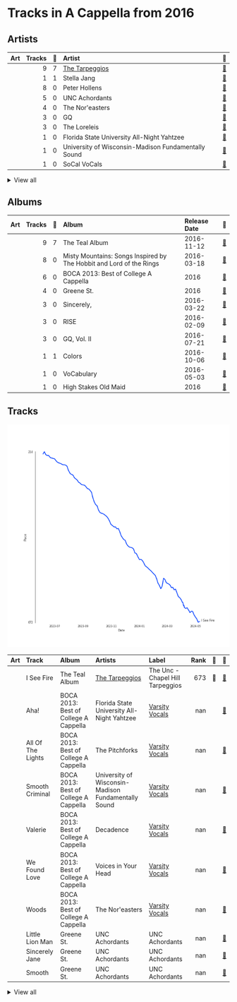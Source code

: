 # Tracks in A Cappella from 2016

## Artists

| Art | Tracks | 💚 | Artist | 🔗 |
|:---|---:|---:|:---|:---|
| <img src="https://i.scdn.co/image/ab6761610000e5eb4b2621bf3c5f2197ee957582" alt="" width="50" /> | 9 | 7 | [The Tarpeggios](../../../artists/the_tarpeggios/overview.md) | [🔗](https://open.spotify.com/artist/2HXd5pFHJyaQJr5aXfErrE) |
| <img src="https://i.scdn.co/image/ab6761610000e5ebd8d5d7125f4fbe0dea0b4646" alt="" width="50" /> | 1 | 1 | Stella Jang | [🔗](https://open.spotify.com/artist/2Y9AUayH5pyZpVfkDYDfJV) |
| <img src="https://i.scdn.co/image/ab6761610000e5eb5c2b393e7d8a0a1bdb64b231" alt="" width="50" /> | 8 | 0 | Peter Hollens | [🔗](https://open.spotify.com/artist/7EIbKyiLnEJ1Y074UIUyZJ) |
| <img src="https://i.scdn.co/image/ab6761610000e5eb28d2d9a97a89d4721c2917b2" alt="" width="50" /> | 5 | 0 | UNC Achordants | [🔗](https://open.spotify.com/artist/1TzZMeOCs4TMYtzgohPMAr) |
| <img src="https://i.scdn.co/image/ab6761610000e5eb8c4a9d4a5f8004ad4d0195aa" alt="" width="50" /> | 4 | 0 | The Nor'easters | [🔗](https://open.spotify.com/artist/1aLfVgwt8eBrpvHcutWmqe) |
| <img src="https://i.scdn.co/image/ab6761610000e5eb0ff2431dd95126c10fdd23f6" alt="" width="50" /> | 3 | 0 | GQ | [🔗](https://open.spotify.com/artist/6JYedwPn7zEWlTSUda9mev) |
| <img src="https://i.scdn.co/image/ab6761610000e5eb2e0ad34c3e72d947a63a60f2" alt="" width="50" /> | 3 | 0 | The Loreleis | [🔗](https://open.spotify.com/artist/1fqMjreaczGwFmdmG6AvJs) |
| | 1 | 0 | Florida State University All-Night Yahtzee | [🔗](https://open.spotify.com/artist/7hpsmZ7DZukPPg1dR2wqAy) |
| | 1 | 0 | University of Wisconsin-Madison Fundamentally Sound | [🔗](https://open.spotify.com/artist/7f7ezoLEjOp1K0qDSosU80) |
| <img src="https://i.scdn.co/image/ab6761610000e5eb78999d4b6fb0847081e2f479" alt="" width="50" /> | 1 | 0 | SoCal VoCals | [🔗](https://open.spotify.com/artist/5L30XpwHG77eWCZtelTns9) |


<details>
<summary>View all</summary>

| Art | Tracks | 💚 | Artist | 🔗 |
|:---|---:|---:|:---|:---|
| <img src="https://i.scdn.co/image/ab6761610000e5eb2d08d9641afbcd0d13f58127" alt="" width="50" /> | 1 | 0 | The Pitchforks | [🔗](https://open.spotify.com/artist/5IPABE7EhPLvUVsgM3dlZ8) |
| <img src="https://i.scdn.co/image/ab6761610000e5ebcefd7abc8e4cfd9680005cab" alt="" width="50" /> | 1 | 0 | Taylor Davis | [🔗](https://open.spotify.com/artist/480xKab3lUPhBBnCzlzqIu) |
| <img src="https://i.scdn.co/image/ab6761610000e5eb935384f680f653b00bc04c26" alt="" width="50" /> | 1 | 0 | Voices in Your Head | [🔗](https://open.spotify.com/artist/44v8JgDySt9tkgfV3AWxBJ) |
| <img src="https://i.scdn.co/image/ab67616d0000b27363d448b5773d975d66974ce0" alt="" width="50" /> | 1 | 0 | Decadence | [🔗](https://open.spotify.com/artist/3uBUg8TtKXz6m3wY5aXa9I) |
| <img src="https://i.scdn.co/image/ab67616d0000b273c567eb6d2598c7013ed46ca2" alt="" width="50" /> | 1 | 0 | Tim Foust | [🔗](https://open.spotify.com/artist/2VtwFbDZzIoT9ZD0uR5HHD) |
| <img src="https://i.scdn.co/image/ab67616d0000b2730c9a85ee07c806072c27392a" alt="" width="50" /> | 1 | 0 | Hank Green | [🔗](https://open.spotify.com/artist/2SQVGFEgP0UZTZC1re2ECh) |

</details>


## Albums

| Art | Tracks | 💚 | Album | Release Date | 🔗 |
|:---|---:|---:|:---|:---|:---|
| <img src="https://i.scdn.co/image/ab67616d0000b273bb7018e16a77e5ce4744fa93" alt="" width="50" /> | 9 | 7 | The Teal Album | 2016-11-12 | [🔗](https://open.spotify.com/album/7mTQ62MIYHSbkZHGjY0Ftg) |
| <img src="https://i.scdn.co/image/ab67616d0000b273cae786076f9dcdca74285732" alt="" width="50" /> | 8 | 0 | Misty Mountains: Songs Inspired by The Hobbit and Lord of the Rings | 2016-03-18 | [🔗](https://open.spotify.com/album/4GYDt4IqU8EZ6KJLHpPuOK) |
| <img src="https://i.scdn.co/image/ab67616d0000b273b2552ca2abb53c5f153a7ff7" alt="" width="50" /> | 6 | 0 | BOCA 2013: Best of College A Cappella | 2016 | [🔗](https://open.spotify.com/album/6Pqey2mc4EWSfYNH3bifbO) |
| <img src="https://i.scdn.co/image/ab67616d0000b273481636675e5711587db9061d" alt="" width="50" /> | 4 | 0 | Greene St. | 2016 | [🔗](https://open.spotify.com/album/3qJMqi0VzTFGSDTTMUI5n7) |
| <img src="https://i.scdn.co/image/ab67616d0000b273bbbb078a4589c3cfad8bd34a" alt="" width="50" /> | 3 | 0 | Sincerely, | 2016-03-22 | [🔗](https://open.spotify.com/album/4szRoyYFWqLMea8NLx2TpL) |
| <img src="https://i.scdn.co/image/ab67616d0000b273759fbdcd40288d874a398749" alt="" width="50" /> | 3 | 0 | RISE | 2016-02-09 | [🔗](https://open.spotify.com/album/6V8819n4bdv7dA5mFdCIAo) |
| <img src="https://i.scdn.co/image/ab67616d0000b273825d63b15a7172758250eb56" alt="" width="50" /> | 3 | 0 | GQ, Vol. II | 2016-07-21 | [🔗](https://open.spotify.com/album/71Z9gNhhrz6jhIC272Yt24) |
| <img src="https://i.scdn.co/image/ab67616d0000b2732331c39d60075168f035accf" alt="" width="50" /> | 1 | 1 | Colors | 2016-10-06 | [🔗](https://open.spotify.com/album/419WgjPNItZIDgjd1GSgrO) |
| <img src="https://i.scdn.co/image/ab67616d0000b273464316473dbcc9d9da236632" alt="" width="50" /> | 1 | 0 | VoCabulary | 2016-05-03 | [🔗](https://open.spotify.com/album/6QTtvpKN8GebVCKsx8YRmJ) |
| <img src="https://i.scdn.co/image/ab67616d0000b273b6506a5b3e8f6bf816cbc118" alt="" width="50" /> | 1 | 0 | High Stakes Old Maid | 2016 | [🔗](https://open.spotify.com/album/6sg9WsK06H588Y5VOmwj37) |

## Tracks

![Track score ranking over time](../../../images/playlists/a_cappella/2016/tracks_time_series.png)

| Art | Track | Album | Artists | Label | Rank | 💚 | 🔗 |
|:---|:---|:---|:---|:---|---:|:---|:---|
| <img src="https://i.scdn.co/image/ab67616d0000b273bb7018e16a77e5ce4744fa93" alt="" width="50" /> | I See Fire | The Teal Album | [The Tarpeggios](../../../artists/the_tarpeggios/overview.md) | The Unc - Chapel Hill Tarpeggios | 673 | 💚 | [🔗](https://open.spotify.com/track/4Mp2l1tCHxnm65a6yQ8lph) |
| <img src="https://i.scdn.co/image/ab67616d0000b273b2552ca2abb53c5f153a7ff7" alt="" width="50" /> | Aha! | BOCA 2013: Best of College A Cappella | Florida State University All-Night Yahtzee | [Varsity Vocals](../../../labels/varsity_vocals) | nan | | [🔗](https://open.spotify.com/track/7Lx4TW1CMmHVP5ZiNGyi9H) |
| <img src="https://i.scdn.co/image/ab67616d0000b273b2552ca2abb53c5f153a7ff7" alt="" width="50" /> | All Of The Lights | BOCA 2013: Best of College A Cappella | The Pitchforks | [Varsity Vocals](../../../labels/varsity_vocals) | nan | | [🔗](https://open.spotify.com/track/25Cnsylo80N1bX9CzSvCaE) |
| <img src="https://i.scdn.co/image/ab67616d0000b273b2552ca2abb53c5f153a7ff7" alt="" width="50" /> | Smooth Criminal | BOCA 2013: Best of College A Cappella | University of Wisconsin-Madison Fundamentally Sound | [Varsity Vocals](../../../labels/varsity_vocals) | nan | | [🔗](https://open.spotify.com/track/7kxwqVLwWMbkZKqm0GykBY) |
| <img src="https://i.scdn.co/image/ab67616d0000b273b2552ca2abb53c5f153a7ff7" alt="" width="50" /> | Valerie | BOCA 2013: Best of College A Cappella | Decadence | [Varsity Vocals](../../../labels/varsity_vocals) | nan | | [🔗](https://open.spotify.com/track/18OOiO2QFVNYwixjqj1jks) |
| <img src="https://i.scdn.co/image/ab67616d0000b273b2552ca2abb53c5f153a7ff7" alt="" width="50" /> | We Found Love | BOCA 2013: Best of College A Cappella | Voices in Your Head | [Varsity Vocals](../../../labels/varsity_vocals) | nan | | [🔗](https://open.spotify.com/track/00pw67OZKJyzydY9N2Orui) |
| <img src="https://i.scdn.co/image/ab67616d0000b273b2552ca2abb53c5f153a7ff7" alt="" width="50" /> | Woods | BOCA 2013: Best of College A Cappella | The Nor'easters | [Varsity Vocals](../../../labels/varsity_vocals) | nan | | [🔗](https://open.spotify.com/track/2ul4oLZzBFZK2zFaS0WcJF) |
| <img src="https://i.scdn.co/image/ab67616d0000b273481636675e5711587db9061d" alt="" width="50" /> | Little Lion Man | Greene St. | UNC Achordants | UNC Achordants | nan | | [🔗](https://open.spotify.com/track/5Ww0iej75Ff6PqgvjF0nkR) |
| <img src="https://i.scdn.co/image/ab67616d0000b273481636675e5711587db9061d" alt="" width="50" /> | Sincerely Jane | Greene St. | UNC Achordants | UNC Achordants | nan | | [🔗](https://open.spotify.com/track/1lrBOE36rDMg2HrNEarO5m) |
| <img src="https://i.scdn.co/image/ab67616d0000b273481636675e5711587db9061d" alt="" width="50" /> | Smooth | Greene St. | UNC Achordants | UNC Achordants | nan | | [🔗](https://open.spotify.com/track/65AgP6Pa75doGVqSoyEVl3) |


<details>
<summary>View all</summary>

| Art | Track | Album | Artists | Label | Rank | 💚 | 🔗 |
|:---|:---|:---|:---|:---|---:|:---|:---|
| <img src="https://i.scdn.co/image/ab67616d0000b273481636675e5711587db9061d" alt="" width="50" /> | We All Need Saving | Greene St. | UNC Achordants | UNC Achordants | nan | | [🔗](https://open.spotify.com/track/1pmXBVP9jTuMscTa5S9TOP) |
| <img src="https://i.scdn.co/image/ab67616d0000b273b6506a5b3e8f6bf816cbc118" alt="" width="50" /> | Carry On Wayward Son | High Stakes Old Maid | UNC Achordants | [A Cappella Records](../../../labels/a_cappella_records) | nan | | [🔗](https://open.spotify.com/track/20F6HiYBShG2uKe6eyX6JB) |
| <img src="https://i.scdn.co/image/ab67616d0000b273759fbdcd40288d874a398749" alt="" width="50" /> | Alive | RISE | The Nor'easters | The Nor'easters | nan | | [🔗](https://open.spotify.com/track/7sBzLIvCknMuaSssdRqihX) |
| <img src="https://i.scdn.co/image/ab67616d0000b273759fbdcd40288d874a398749" alt="" width="50" /> | Elastic Heart | RISE | The Nor'easters | The Nor'easters | nan | | [🔗](https://open.spotify.com/track/237OcsZneD4UBcBaNvcOPA) |
| <img src="https://i.scdn.co/image/ab67616d0000b273759fbdcd40288d874a398749" alt="" width="50" /> | Honeymoon Avenue | RISE | The Nor'easters | The Nor'easters | nan | | [🔗](https://open.spotify.com/track/6ja6rwUZNNfk07xqaiKyTS) |
| <img src="https://i.scdn.co/image/ab67616d0000b273cae786076f9dcdca74285732" alt="" width="50" /> | Arwen's Song | Misty Mountains: Songs Inspired by The Hobbit and Lord of the Rings | Peter Hollens | [Peter Hollens](../../../labels/peter_hollens) | nan | | [🔗](https://open.spotify.com/track/4H3LioOCKpZcE9jmvWqNcv) |
| <img src="https://i.scdn.co/image/ab67616d0000b273cae786076f9dcdca74285732" alt="" width="50" /> | Edge of Night | Misty Mountains: Songs Inspired by The Hobbit and Lord of the Rings | Peter Hollens | [Peter Hollens](../../../labels/peter_hollens) | nan | | [🔗](https://open.spotify.com/track/0nBeUCpjIu62kLU3MFjZbL) |
| <img src="https://i.scdn.co/image/ab67616d0000b273cae786076f9dcdca74285732" alt="" width="50" /> | Gollum's Song | Misty Mountains: Songs Inspired by The Hobbit and Lord of the Rings | Peter Hollens | [Peter Hollens](../../../labels/peter_hollens) | nan | | [🔗](https://open.spotify.com/track/61WvPK7oUmEeXJvdQx7Kd2) |
| <img src="https://i.scdn.co/image/ab67616d0000b273cae786076f9dcdca74285732" alt="" width="50" /> | Hobbit Drinking Medley | Misty Mountains: Songs Inspired by The Hobbit and Lord of the Rings | Peter Hollens, Hank Green | [Peter Hollens](../../../labels/peter_hollens) | nan | | [🔗](https://open.spotify.com/track/3lO8g6FU5zQlzdfW3zxNQ0) |
| <img src="https://i.scdn.co/image/ab67616d0000b273cae786076f9dcdca74285732" alt="" width="50" /> | I See Fire | Misty Mountains: Songs Inspired by The Hobbit and Lord of the Rings | Peter Hollens, Taylor Davis | [Peter Hollens](../../../labels/peter_hollens) | nan | | [🔗](https://open.spotify.com/track/3GDHe8EwGQMxDE1QuPitvw) |
| <img src="https://i.scdn.co/image/ab67616d0000b273cae786076f9dcdca74285732" alt="" width="50" /> | Into The West | Misty Mountains: Songs Inspired by The Hobbit and Lord of the Rings | Peter Hollens | [Peter Hollens](../../../labels/peter_hollens) | nan | | [🔗](https://open.spotify.com/track/46ZN4mhFy9De1fjlHGbYze) |
| <img src="https://i.scdn.co/image/ab67616d0000b273cae786076f9dcdca74285732" alt="" width="50" /> | Misty Mountains | Misty Mountains: Songs Inspired by The Hobbit and Lord of the Rings | Peter Hollens, Tim Foust | [Peter Hollens](../../../labels/peter_hollens) | nan | | [🔗](https://open.spotify.com/track/21sD95jUPmren2fGY0wxYE) |
| <img src="https://i.scdn.co/image/ab67616d0000b273cae786076f9dcdca74285732" alt="" width="50" /> | Song of the Lonely Mountain | Misty Mountains: Songs Inspired by The Hobbit and Lord of the Rings | Peter Hollens | [Peter Hollens](../../../labels/peter_hollens) | nan | | [🔗](https://open.spotify.com/track/1Ht9LvTpP6bZezGCL2BRHP) |
| <img src="https://i.scdn.co/image/ab67616d0000b273bbbb078a4589c3cfad8bd34a" alt="" width="50" /> | Bluebird | Sincerely, | The Loreleis | The Loreleis | nan | | [🔗](https://open.spotify.com/track/1CxrAFGO31aaZyDdCKUmAI) |
| <img src="https://i.scdn.co/image/ab67616d0000b273bbbb078a4589c3cfad8bd34a" alt="" width="50" /> | Elastic Heart | Sincerely, | The Loreleis | The Loreleis | nan | | [🔗](https://open.spotify.com/track/3QLXMQMV2MOp66qHfgU5Lg) |
| <img src="https://i.scdn.co/image/ab67616d0000b273bbbb078a4589c3cfad8bd34a" alt="" width="50" /> | Here | Sincerely, | The Loreleis | The Loreleis | nan | | [🔗](https://open.spotify.com/track/6jCsjDAeVU2fvbBb7hZe8X) |
| <img src="https://i.scdn.co/image/ab67616d0000b273464316473dbcc9d9da236632" alt="" width="50" /> | Wayfaring Stranger | VoCabulary | SoCal VoCals | The SoCal VoCals | nan | | [🔗](https://open.spotify.com/track/71WPmT3HvhdjHgGbxuQEmX) |
| <img src="https://i.scdn.co/image/ab67616d0000b273825d63b15a7172758250eb56" alt="" width="50" /> | Bei Mir Bist Du Schön | GQ, Vol. II | GQ | Option C Records | nan | | [🔗](https://open.spotify.com/track/5t8Vp0SkxBJNJmtOZPu5u5) |
| <img src="https://i.scdn.co/image/ab67616d0000b273825d63b15a7172758250eb56" alt="" width="50" /> | Crabbuckit | GQ, Vol. II | GQ | Option C Records | nan | | [🔗](https://open.spotify.com/track/7mgUbZEmuzs2TfXQNae4Dq) |
| <img src="https://i.scdn.co/image/ab67616d0000b273825d63b15a7172758250eb56" alt="" width="50" /> | How Great Thou Art | GQ, Vol. II | GQ | Option C Records | nan | | [🔗](https://open.spotify.com/track/4mtfy4FhOni2BiidWoO4Kr) |
| <img src="https://i.scdn.co/image/ab67616d0000b2732331c39d60075168f035accf" alt="" width="50" /> | Colors | Colors | Stella Jang | GRDL | nan | 💚 | [🔗](https://open.spotify.com/track/1oACG26rFg4XwAkW5oGGUa) |
| <img src="https://i.scdn.co/image/ab67616d0000b273bb7018e16a77e5ce4744fa93" alt="" width="50" /> | A Case of You | The Teal Album | [The Tarpeggios](../../../artists/the_tarpeggios/overview.md) | The Unc - Chapel Hill Tarpeggios | nan | 💚 | [🔗](https://open.spotify.com/track/6YwWeHUYCkRoGJWGtohs0j) |
| <img src="https://i.scdn.co/image/ab67616d0000b273bb7018e16a77e5ce4744fa93" alt="" width="50" /> | Blank Space | The Teal Album | [The Tarpeggios](../../../artists/the_tarpeggios/overview.md) | The Unc - Chapel Hill Tarpeggios | nan | | [🔗](https://open.spotify.com/track/55uhowm3d20ahlHjQNa78b) |
| <img src="https://i.scdn.co/image/ab67616d0000b273bb7018e16a77e5ce4744fa93" alt="" width="50" /> | Bottom of the River | The Teal Album | [The Tarpeggios](../../../artists/the_tarpeggios/overview.md) | The Unc - Chapel Hill Tarpeggios | nan | 💚 | [🔗](https://open.spotify.com/track/25XUZBlrcbb5U2fsJBY03P) |
| <img src="https://i.scdn.co/image/ab67616d0000b273bb7018e16a77e5ce4744fa93" alt="" width="50" /> | Build Me up Buttercup | The Teal Album | [The Tarpeggios](../../../artists/the_tarpeggios/overview.md) | The Unc - Chapel Hill Tarpeggios | nan | 💚 | [🔗](https://open.spotify.com/track/7Gi0VBh0IsTbIncQGNJjv3) |
| <img src="https://i.scdn.co/image/ab67616d0000b273bb7018e16a77e5ce4744fa93" alt="" width="50" /> | Can't Take My Eyes off You | The Teal Album | [The Tarpeggios](../../../artists/the_tarpeggios/overview.md) | The Unc - Chapel Hill Tarpeggios | nan | 💚 | [🔗](https://open.spotify.com/track/1wT7nx5HLq9mhBf3P0BwTf) |
| <img src="https://i.scdn.co/image/ab67616d0000b273bb7018e16a77e5ce4744fa93" alt="" width="50" /> | Candyman | The Teal Album | [The Tarpeggios](../../../artists/the_tarpeggios/overview.md) | The Unc - Chapel Hill Tarpeggios | nan | 💚 | [🔗](https://open.spotify.com/track/1OEnvNhDx4iYvjKD8rIp89) |
| <img src="https://i.scdn.co/image/ab67616d0000b273bb7018e16a77e5ce4744fa93" alt="" width="50" /> | Chandelier | The Teal Album | [The Tarpeggios](../../../artists/the_tarpeggios/overview.md) | The Unc - Chapel Hill Tarpeggios | nan | | [🔗](https://open.spotify.com/track/132bFFrU2GvmvebqUlO2qS) |
| <img src="https://i.scdn.co/image/ab67616d0000b273bb7018e16a77e5ce4744fa93" alt="" width="50" /> | Drag Me Down / As Long as You Love Me | The Teal Album | [The Tarpeggios](../../../artists/the_tarpeggios/overview.md) | The Unc - Chapel Hill Tarpeggios | nan | 💚 | [🔗](https://open.spotify.com/track/3GqtzxfUrdmrApqEMaWggL) |

</details>

